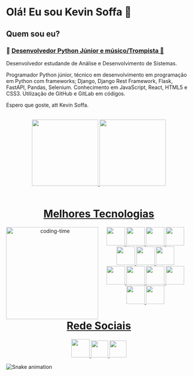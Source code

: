 <h1> Olá! Eu sou Kevin Soffa 👋</h1>

<body>
    <h2>Quem sou eu?</h2>
    <h3> &#x1F40D <ins>Desenvolvedor Python Júnior e músico/Trompista &#x1F4EF </ins>  </h3>
    <p>Desenvolvedor estudande de Análise e Desenvolvimento de Sistemas.      
    <p>Programador Python júnior, técnico em desenvolvimento em programação em Python com frameworks; Django, Django Rest Framework, Flask, FastAPI,
Pandas, Selenium. Conhecimento em JavaScript, React, HTML5 e CSS3. Utilização de GitHub e GitLab em códigos. </p>
    <p>Espero que goste, att Kevin Soffa. </p> 
  </body>
    
<div align="center">
   <div style="display: inline_block"><br> 
      <a href="https://github.com/KevinSoffa">
      <img height="180em" src="https://github-readme-stats.vercel.app/api?username=KevinSoffa&show_icons=true&theme=dark&include_all_commits=true&count_private=true"/>
      <img height="180em" src="https://github-readme-stats.vercel.app/api/top-langs/?username=KevinSoffa&layout=compact&langs_count=7&theme=dark"/><br>
     
   </div>
     
   <div>
       <div style="display: inline_block"><br>
           <h1>Melhores Tecnologias</h1>
          <img align="left"height="250" alt="coding-time" src="https://github.com/LuigiGf/LuigiGFReadme2/blob/main/code.gif">
          <img height="50em" src="https://cdn.jsdelivr.net/gh/devicons/devicon/icons/python/python-original.svg"/>
          <img height="50em" src="https://cdn.jsdelivr.net/gh/devicons/devicon/icons/django/django-plain.svg" />
          <img height="50em" src="https://cdn.jsdelivr.net/gh/devicons/devicon/icons/flask/flask-original.svg" />
          <img height="50em" src="https://cdn.jsdelivr.net/gh/devicons/devicon/icons/fastapi/fastapi-original.svg" />
          <img height="50em" src="https://cdn.jsdelivr.net/gh/devicons/devicon/icons/mongodb/mongodb-original-wordmark.svg" />
          <img height="50em" src="https://cdn.jsdelivr.net/gh/devicons/devicon/icons/postgresql/postgresql-original-wordmark.svg" />
          <img height="50em" src="https://cdn.jsdelivr.net/gh/devicons/devicon/icons/mysql/mysql-original-wordmark.svg" />
           <br>
          <img height="50em" src="https://cdn.jsdelivr.net/gh/devicons/devicon/icons/sqlalchemy/sqlalchemy-original.svg" />
          <img height="50em" src="https://cdn.jsdelivr.net/gh/devicons/devicon/icons/javascript/javascript-original.svg"/>
          <img height="50em" src="https://cdn.jsdelivr.net/gh/devicons/devicon/icons/react/react-original.svg" />
          <img height="50em" src="https://cdn.jsdelivr.net/gh/devicons/devicon/icons/html5/html5-original.svg" />
          <img height="50em" src="https://cdn.jsdelivr.net/gh/devicons/devicon/icons/css3/css3-original.svg" />
          <img height="50em" src="https://cdn.jsdelivr.net/gh/devicons/devicon/icons/bootstrap/bootstrap-original.svg" />
       </div>
   </div>
       
   <h1 aling="center">Rede Sociais</h1>
        <a href="https://www.instagram.com/kevinsoffa/">
           <img height="50em" src="https://github.com/LuigiGf/LuigiGFReadme2/blob/main/instagram.png"/>
       </a>
       <a href="https://www.linkedin.com/in/kevin-soffa-da-silva-souza-2607b5212/">
           <img height="46em" src="https://github.com/LuigiGf/LuigiGFReadme2/blob/main/linkedin.svg" />
       </a>
       <a>
           <img height="46em" src="https://github.com/LuigiGf/LuigiGFReadme2/blob/main/gmail.svg" />
       </a>
       
</div>
    
![Snake animation](https://github.com/LuigiGF/LuigiGF/blob/output/github-contribution-grid-snake.svg)

  
 


